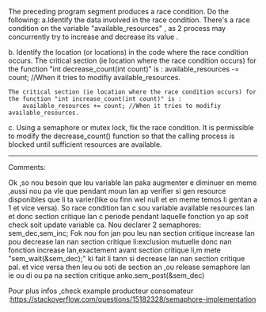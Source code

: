 The preceding program segment produces a race condition. Do the following:
a.Identify the data involved in the race condition.
	There's a race condition on the variable "available_resources" , as 2 process may concurrently try to increase and decrease its value .
	
b. Identify the location (or locations) in the code where the race condition occurs.
	The critical section (ie location where the race condition occurs) for the function "int decrease_count(int count)" is :
		available_resources -= count; //When it tries to modifiy available_resources.
		
	The critical section (ie location where the race condition occurs) for the function "int increase_count(int count)" is :
		available_resources += count; //When it tries to modifiy available_resources.
	
c. Using a semaphore or mutex lock, fix the race condition. It is permissible to modify the decrease_count() function so that the
calling process is blocked until sufficient resources are available.

*********************
Comments:

Ok ,so nou besoin que leu variable lan paka augmenter e diminuer en meme ,aussi nou pa vle que pendant moun lan ap verifier si gen resource disponibles que li ta varier(like ou finn wel null et en meme temos li gentan a 1 et vice versa).
So race condition lan c sou variable available resources lan et donc section critique lan c periode pendant laquelle fonction yo ap soit check soit update variable ca. 
Nou declarer 2 semaphores: sem_dec,sem_inc;
Fok nou fon jan pou leu nan section critique increase lan pou decrease lan nan section critique li:exclusion mutuelle
donc nan fonction increase lan,exactement avant section critique li,m mete "sem_wait(&sem_dec);" ki fait li tann si decrease lan nan section critique pal. et vice versa
then leu ou soti de section an ,ou release semaphore lan ie ou di ou pa na section critique anko.sem_post(&sem_dec)

Pour plus infos ,check example producteur consomateur :https://stackoverflow.com/questions/15182328/semaphore-implementation
